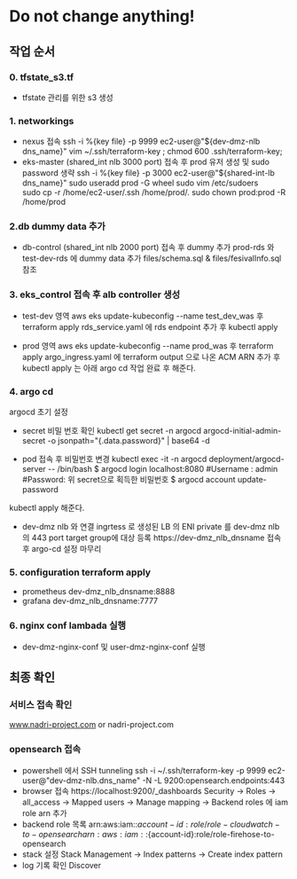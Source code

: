 # Do not change anything!

##  작업 순서

### 0. tfstate_s3.tf
- tfstate 관리를 위한 s3 생성

### 1. networkings
- nexus 접속
ssh -i %{key file} -p 9999 ec2-user@"${dev-dmz-nlb dns_name}"
vim ~/.ssh/terraform-key ;
chmod 600 .ssh/terraform-key;
- eks-master (shared_int nlb 3000 port) 접속 후 prod 유저 생성 및 sudo password 생략
ssh -i %{key file} -p 3000 ec2-user@"${shared-int-lb dns_name}"
sudo useradd prod -G wheel
sudo vim /etc/sudoers           
sudo cp -r /home/ec2-user/.ssh /home/prod/.
sudo chown prod:prod -R /home/prod

### 2.db dummy data 추가
- db-control (shared_int nlb 2000 port) 접속 후 dummy 추가
prod-rds 와 test-dev-rds 에 dummy data 추가 
files/schema.sql & files/fesivalInfo.sql 참조

### 3. eks_control 접속 후 alb controller 생성
- test-dev 영역
aws eks update-kubeconfig --name test_dev_was 후 terraform apply
rds_service.yaml 에 rds endpoint 추가 후 kubectl apply

- prod 영역
aws eks update-kubeconfig --name prod_was 후 terraform apply
argo_ingress.yaml 에 terraform output 으로 나온 ACM ARN 추가 후 kubectl apply 는 아래 argo cd 작업 완료 후 해준다.

### 4. argo cd
argocd 초기 설정
- secret 비밀 번호 확인
kubectl get secret -n argocd argocd-initial-admin-secret -o jsonpath="{.data.password}" | base64 -d

- pod 접속 후 비밀번호 변경
kubectl exec -it -n argocd deployment/argocd-server -- /bin/bash
$ argocd login localhost:8080
#Username : admin
#Password: 위 secret으로 획득한 비밀번호
$ argocd account update-password

kubectl apply 해준다.

- dev-dmz nlb 와 연결
ingrtess 로 생성된 LB 의 ENI private 를 dev-dmz nlb 의 443 port target group에 대상 등록
https://dev-dmz_nlb_dnsname 접속 후 argo-cd 설정 마무리

### 5. configuration terraform apply
- prometheus
dev-dmz_nlb_dnsname:8888
- grafana
dev-dmz_nlb_dnsname:7777

### 6. nginx conf lambada 실행
- dev-dmz-nginx-conf 및 user-dmz-nginx-conf 실행
## 최종 확인
### 서비스 접속 확인
www.nadri-project.com or nadri-project.com
### opensearch 접속
- powershell 에서 SSH tunneling
ssh -i ~/.ssh/terraform-key -p 9999 ec2-user@"dev-dmz-nlb.dns_name" -N -L 9200:opensearch.endpoints:443
- browser 접속
https://localhost:9200/_dashboards
Security -> Roles -> all_access -> Mapped users -> Manage mapping
-> Backend roles 에 iam role arn 추가
- backend role 목록
arn:aws:iam::${account-id}:role/role-cloudwatch-to-opensearch
arn:aws:iam::${account-id}:role/role-firehose-to-opensearch
- stack 설정
Stack Management -> Index patterns -> Create index pattern
- log 기록 확인
Discover